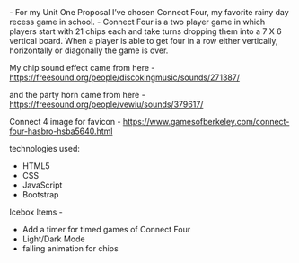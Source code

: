 <CONNECT-FOUR>
  - For my Unit One Proposal I’ve chosen Connect Four, my favorite rainy day recess game in school. 
  - Connect Four is a two player game in which players start with  21 chips each and take turns dropping them into a 7 X 6 vertical board. When a player is able to get four in a row either vertically, horizontally or diagonally the game is over.

My chip sound effect came from here - https://freesound.org/people/discokingmusic/sounds/271387/ 

and the party horn came from here - https://freesound.org/people/vewiu/sounds/379617/

Connect 4 image for favicon - https://www.gamesofberkeley.com/connect-four-hasbro-hsba5640.html


technologies used: 
  - HTML5 
  - CSS 
  - JavaScript
  - Bootstrap

Icebox Items -
  - Add a  timer for timed games of Connect Four
  - Light/Dark Mode
  - falling animation for chips
  